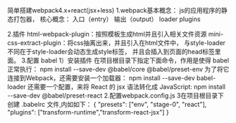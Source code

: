 简单搭建webpack4.x+react(jsx+less)
1.webpack基本概念：
js的应用程序的静态打包器，
核心概念：
入口（entry）
输出（output）
loader
plugins

2.插件
html-webpack-plugin：按照模板生成html并且引入相关文件资源
mini-css-extract-plugin：将css抽离出来，并且引入在html文件中，
与style-loader不同在于style-loader会动态生成style标签，
并且会插入到页面的head标签里面。
3.配置 babel
1）安装插件
在项目根目录下指定下面命令，作用是使得 babel 正常执行：
npm install --save-dev @babel/core @babel/preset-env
为了将它连接到Webpack，还需要安装一个加载器：
npm install --save-dev babel-loader
还需要一个配置，来将 React 的 jsx 语法转化成 JavaScript:
npm install --save-dev @babel/preset-react
2.配置webpack.config.js
3在项目根目录下创建 .babelrc 文件,内如如下：
{
  "presets": ["env", "stage-0", "react"],
  "plugins": ["transform-runtime","transform-react-jsx"]
}